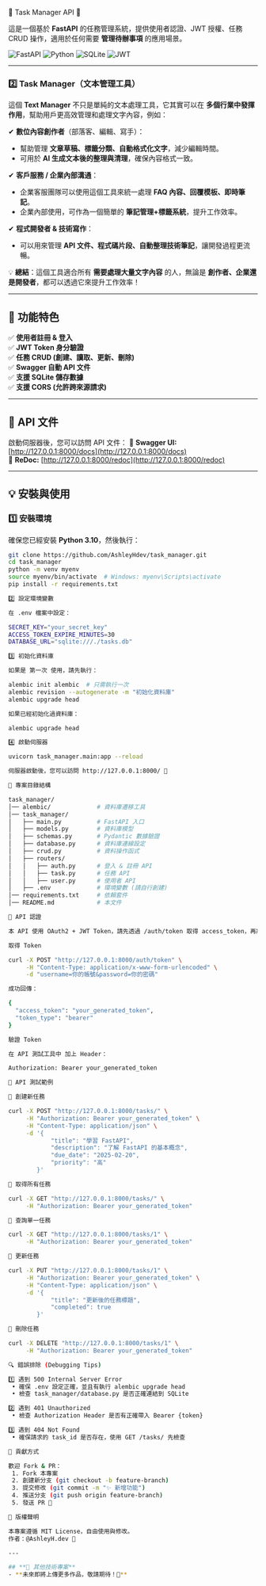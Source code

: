 📝 Task Manager API 🚀

這是一個基於 **FastAPI** 的任務管理系統，提供使用者認證、JWT 授權、任務 CRUD 操作，適用於任何需要 **管理待辦事項** 的應用場景。

![FastAPI](https://img.shields.io/badge/FastAPI-0.109.2-009688?logo=fastapi&style=flat-square)
![Python](https://img.shields.io/badge/Python-3.10-blue?logo=python)
![SQLite](https://img.shields.io/badge/SQLite-3.35.5-003B57?logo=sqlite)
![JWT](https://img.shields.io/badge/JWT-Authorization-yellow)

---

### 2️⃣ **Task Manager（文本管理工具）**

這個 **Text Manager** 不只是單純的文本處理工具，它其實可以在 **多個行業中發揮作用**，幫助用戶更高效管理和處理文字內容，例如：

✔ **數位內容創作者**（部落客、編輯、寫手）：  
   - 幫助管理 **文章草稿、標籤分類、自動格式化文字**，減少編輯時間。  
   - 可用於 **AI 生成文本後的整理與清理**，確保內容格式一致。  

✔ **客戶服務 / 企業內部溝通**：  
   - 企業客服團隊可以使用這個工具來統一處理 **FAQ 內容、回覆模板、即時筆記**。  
   - 企業內部使用，可作為一個簡單的 **筆記管理+標籤系統**，提升工作效率。  

✔ **程式開發者 & 技術寫作**：  
   - 可以用來管理 **API 文件、程式碼片段、自動整理技術筆記**，讓開發過程更流暢。  

💡 **總結**：這個工具適合所有 **需要處理大量文字內容** 的人，無論是 **創作者、企業還是開發者**，都可以透過它來提升工作效率！  

---

## **📌 功能特色**
✅ **使用者註冊 & 登入**  
✅ **JWT Token 身分驗證**  
✅ **任務 CRUD (創建、讀取、更新、刪除)**  
✅ **Swagger 自動 API 文件**  
✅ **支援 SQLite 儲存數據**  
✅ **支援 CORS (允許跨來源請求)**  

---

## **📖 API 文件**
啟動伺服器後，您可以訪問 API 文件：
📌 **Swagger UI:** [http://127.0.0.1:8000/docs](http://127.0.0.1:8000/docs)  
📌 **ReDoc:** [http://127.0.0.1:8000/redoc](http://127.0.0.1:8000/redoc)  

---

## **💡 安裝與使用**
### **1️⃣ 安裝環境**
確保您已經安裝 **Python 3.10**，然後執行：
```bash
git clone https://github.com/AshleyHdev/task_manager.git
cd task_manager
python -m venv myenv
source myenv/bin/activate  # Windows: myenv\Scripts\activate
pip install -r requirements.txt

2️⃣ 設定環境變數

在 .env 檔案中設定：

SECRET_KEY="your_secret_key"
ACCESS_TOKEN_EXPIRE_MINUTES=30
DATABASE_URL="sqlite:///./tasks.db"

3️⃣ 初始化資料庫

如果是 第一次 使用，請先執行：

alembic init alembic  # 只需執行一次
alembic revision --autogenerate -m "初始化資料庫"
alembic upgrade head

如果已經初始化過資料庫：

alembic upgrade head

4️⃣ 啟動伺服器

uvicorn task_manager.main:app --reload

伺服器啟動後，您可以訪問 http://127.0.0.1:8000/ 🎉

📁 專案目錄結構

task_manager/
│── alembic/             # 資料庫遷移工具
│── task_manager/
│   ├── main.py          # FastAPI 入口
│   ├── models.py        # 資料庫模型
│   ├── schemas.py       # Pydantic 數據驗證
│   ├── database.py      # 資料庫連線設定
│   ├── crud.py          # 資料操作函式
│   ├── routers/
│   │   ├── auth.py      # 登入 & 註冊 API
│   │   ├── task.py      # 任務 API
│   │   ├── user.py      # 使用者 API
│   ├── .env             # 環境變數 (請自行創建)
│── requirements.txt     # 依賴套件
│── README.md            # 本文件

🔑 API 認證

本 API 使用 OAuth2 + JWT Token，請先透過 /auth/token 取得 access_token，再將其附加於 API 請求標頭。

取得 Token

curl -X POST "http://127.0.0.1:8000/auth/token" \
     -H "Content-Type: application/x-www-form-urlencoded" \
     -d "username=你的帳號&password=你的密碼"

成功回傳：

{
  "access_token": "your_generated_token",
  "token_type": "bearer"
}

驗證 Token

在 API 測試工具中 加上 Header：

Authorization: Bearer your_generated_token

🔧 API 測試範例

🔹 創建新任務

curl -X POST "http://127.0.0.1:8000/tasks/" \
     -H "Authorization: Bearer your_generated_token" \
     -H "Content-Type: application/json" \
     -d '{
            "title": "學習 FastAPI",
            "description": "了解 FastAPI 的基本概念",
            "due_date": "2025-02-20",
            "priority": "高"
        }'

🔹 取得所有任務

curl -X GET "http://127.0.0.1:8000/tasks/" \
     -H "Authorization: Bearer your_generated_token"

🔹 查詢單一任務

curl -X GET "http://127.0.0.1:8000/tasks/1" \
     -H "Authorization: Bearer your_generated_token"

🔹 更新任務

curl -X PUT "http://127.0.0.1:8000/tasks/1" \
     -H "Authorization: Bearer your_generated_token" \
     -H "Content-Type: application/json" \
     -d '{
            "title": "更新後的任務標題",
            "completed": true
        }'

🔹 刪除任務

curl -X DELETE "http://127.0.0.1:8000/tasks/1" \
     -H "Authorization: Bearer your_generated_token"

🔍 錯誤排除 (Debugging Tips)

1️⃣ 遇到 500 Internal Server Error
 • 確保 .env 設定正確，並且有執行 alembic upgrade head
 • 檢查 task_manager/database.py 是否正確連結到 SQLite

2️⃣ 遇到 401 Unauthorized
 • 檢查 Authorization Header 是否有正確帶入 Bearer {token}

3️⃣ 遇到 404 Not Found
 • 確保請求的 task_id 是否存在，使用 GET /tasks/ 先檢查

💙 貢獻方式

歡迎 Fork & PR：
 1. Fork 本專案
 2. 創建新分支 (git checkout -b feature-branch)
 3. 提交修改 (git commit -m "✨ 新增功能")
 4. 推送分支 (git push origin feature-branch)
 5. 發送 PR 🚀

📜 版權聲明

本專案遵循 MIT License，自由使用與修改。
作者：@AshleyH.dev 🎨

---

## **🔹 其他技術專案**
- **未來即將上傳更多作品，敬請期待！🚀**
